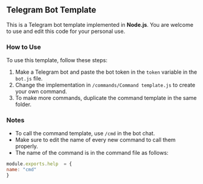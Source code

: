 
## Telegram Bot Template

This is a Telegram bot template implemented in **Node.js**. You are welcome to use and edit this code for your personal use.

### How to Use

To use this template, follow these steps:

1. Make a Telegram bot and paste the bot token in the `token` variable in the `bot.js` file.
2. Change the implementation in `/commands/Command template.js` to create your own command.
3. To make more commands, duplicate the command template in the same folder.

### Notes

- To call the command template, use `/cmd` in the bot chat.
- Make sure to edit the name of every new command to call them properly. 
- The name of the command is in the command file as follows:

```js 
module.exports.help  = {
name: "cmd"
}
```
